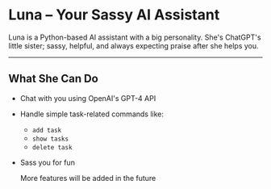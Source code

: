 # Luna – Your Sassy AI Assistant

Luna is a Python-based AI assistant with a big personality. She's ChatGPT's little sister; sassy, helpful, and always expecting praise after she helps you.

---

## What She Can Do

- Chat with you using OpenAI's GPT-4 API
- Handle simple task-related commands like:
  - `add task`
  - `show tasks`
  - `delete task`
- Sass you for fun

  More features will be added in the future

